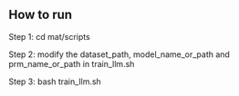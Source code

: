 ## How to run
Step 1: cd mat/scripts

Step 2: modify the dataset_path, model_name_or_path and prm_name_or_path in train_llm.sh

Step 3: bash train_llm.sh
